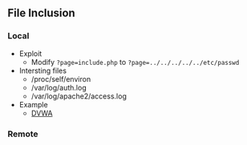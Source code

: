 ## File Inclusion

### Local
- Exploit
  - Modify ```?page=include.php``` to ```?page=../../../../../etc/passwd```
- Intersting files
  - /proc/self/environ
  - /var/log/auth.log
  - /var/log/apache2/access.log  
- Example
  - [DVWA](/Web/BuggyApp/DVWA/file-inclusion.md)  

### Remote

